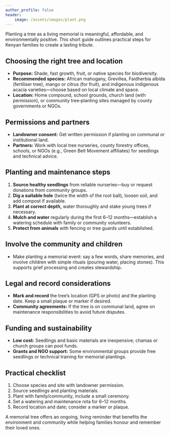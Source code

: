 ```yaml
---
author_profile: false
header:
    image: /assets/images/plant.png
---
```


Planting a tree as a living memorial is meaningful, affordable, and environmentally positive. This short guide outlines practical steps for Kenyan families to create a lasting tribute.

## Choosing the right tree and location
- **Purpose:** Shade, fast growth, fruit, or native species for biodiversity.  
- **Recommended species:** African mahogany, Grevillea, Faidherbia albida (fertiliser tree), mango or citrus (for fruit), and indigenous indigenous acacia varieties—choose based on local climate and space.  
- **Location:** Home compound, school grounds, church land (with permission), or community tree‑planting sites managed by county governments or NGOs.

## Permissions and partners
- **Landowner consent:** Get written permission if planting on communal or institutional land.  
- **Partners:** Work with local tree nurseries, county forestry offices, schools, or NGOs (e.g., Green Belt Movement affiliates) for seedlings and technical advice.

## Planting and maintenance steps
1. **Source healthy seedlings** from reliable nurseries—buy or request donations from community groups.  
2. **Dig a suitable hole** (twice the width of the root ball), loosen soil, and add compost if available.  
3. **Plant at correct depth,** water thoroughly and stake young trees if necessary.  
4. **Mulch and water** regularly during the first 6–12 months—establish a watering schedule with family or community volunteers.  
5. **Protect from animals** with fencing or tree guards until established.

## Involve the community and children
- Make planting a memorial event: say a few words, share memories, and involve children with simple rituals (pouring water, placing stones). This supports grief processing and creates stewardship.

## Legal and record considerations
- **Mark and record** the tree’s location (GPS or photo) and the planting date. Keep a small plaque or marker if desired.  
- **Community agreements:** If the tree is on communal land, agree on maintenance responsibilities to avoid future disputes.

## Funding and sustainability
- **Low cost:** Seedlings and basic materials are inexpensive; chamas or church groups can pool funds.  
- **Grants and NGO support:** Some environmental groups provide free seedlings or technical training for memorial plantings.

## Practical checklist
1. Choose species and site with landowner permission.  
2. Source seedlings and planting materials.  
3. Plant with family/community, include a small ceremony.  
4. Set a watering and maintenance rota for 6–12 months.  
5. Record location and date; consider a marker or plaque.

A memorial tree offers an ongoing, living reminder that benefits the environment and community while helping families honour and remember their loved ones.
